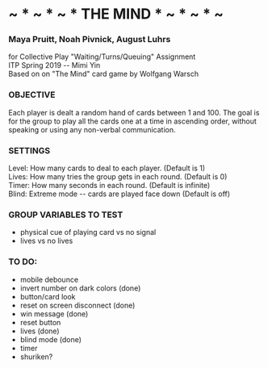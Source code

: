 # ~ * ~ * ~ * THE MIND * ~ * ~ * ~

### Maya Pruitt, Noah Pivnick, August Luhrs

for Collective Play "Waiting/Turns/Queuing" Assignment
<br> ITP Spring 2019 -- Mimi Yin
<br> Based on on "The Mind" card game by Wolfgang Warsch


### OBJECTIVE
Each player is dealt a random hand of cards between 1 and 100. 
The goal is for the group to play all the cards one at a time in ascending order, 
without speaking or using any non-verbal communication. 


### SETTINGS
Level: How many cards to deal to each player. (Default is 1)
<br> Lives: How many tries the group gets in each round. (Default is 0)
<br> Timer: How many seconds in each round. (Default is infinite)
<br> Blind: Extreme mode -- cards are played face down (Default is off)

### GROUP VARIABLES TO TEST
- physical cue of playing card vs no signal
- lives vs no lives

### TO DO:
- mobile debounce
- invert number on dark colors (done)
- button/card look
- reset on screen disconnect (done)
- win message (done)
- reset button
- lives (done)
- blind mode (done)
- timer
- shuriken?